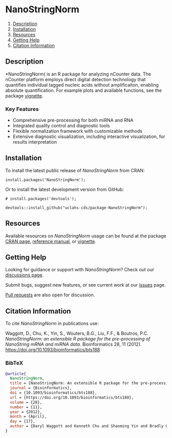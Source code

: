 # NanoStringNorm

1. [Description](#description)
2. [Installation](#installation)
3. [Resources](#resources)
4. [Getting Help](#getting-help)
5. [Citation Information](#citation-information)

## Description

*NanoStringNorm( is an R package for analyzing nCounter data. The nCounter platform employs direct digital detection technology that quantifies individual tagged nucleic acids without amplificaiton, enabling absolute quantification. For example plots and available functions, see the package [vignette](https://cran.r-project.org/web/packages/NanoStringNorm/vignettes/NanoStringNorm_Introduction.pdf).

### Key Features

* Comprehensive pre-processing for both miRNA and RNA
* Integrated quality control and diagnostic tools
* Flexible normalization framework with customizable methods
* Extensive diagnostic visualization, including interactive visualization, for results interpretation


## Installation

To install the latest public release of *NanoStringNorm* from CRAN:

```
install.packages('NanoStringNorm');
```

Or to install the latest development version from GitHub:

```
# install.packages('devtools');

devtools::install_github("uclahs-cds/package-NanoStringNorm");
```


## Resources

Available resources on *NanoStringNorm* usage can be found at the package [CRAN page](https://cran.r-project.org/package=NanoStringNorm), [reference manual](https://cran.r-project.org/web/packages/NanoStringNorm/NanoStringNorm.pdf), or [vignette](https://cran.r-project.org/web/packages/NanoStringNorm/vignettes/NanoStringNorm_Introduction.pdf).


## Getting Help

Looking for guidance or support with *NanoStringNorm*? Check out our [discussions page](https://github.com/uclahs-cds/package-NanoStringNorm/discussions).

Submit bugs, suggest new features, or see current work at our [issues](https://github.com/uclahs-cds/package-NanoStringNorm/issues) page.

[Pull requests](https://github.com/uclahs-cds/package-NanoStringNorm/pulls) are also open for discussion.


## Citation Information

To cite *NanoStringNorm* in publications use:

Waggott, D., Chu, K., Yin, S., Wouters, B.G., Liu, F.F., & Boutros, P.C. *NanoStringNorm: an extensible R package for the pre-processing of NanoString mRNA and miRNA data.* Bioinformatics 28, 11 (2012). https://doi.org/10.1093/bioinformatics/bts188

### BibTeX

```BibTeX
@article{
  NanoStringNorm,
  title = {NanoStringNorm: An extensible R package for the pre-processing of nanostring mrna and MIRNA data},
  journal = {Bioinformatics},
  doi = {10.1093/bioinformatics/bts188},
  url = {https://doi.org/10.1093/bioinformatics/bts188},
  volume = {28},
  number = {11},
  year = {2012},
  month = {April},
  day = {17},
  author = {Daryl Waggott and Kenneth Chu and Shaoming Yin and Bradly G. Wouters and Fei-Fei Liu and Paul C. Boutros}
} 
```
